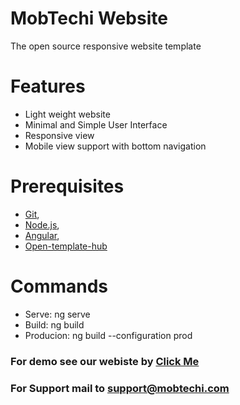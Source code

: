 # MobTechi Website
The open source responsive website template
 
# Features
* Light weight website
* Minimal and Simple User Interface
* Responsive view
* Mobile view support with bottom navigation

# Prerequisites
* [Git](http://git-scm.com/),
* [Node.js](http://nodejs.org/),
* [Angular](https://cli.angular.io/),
* [Open-template-hub](https://github.com/open-template-hub)

# Commands
* Serve: ng serve
* Build: ng build
* Producion: ng build --configuration prod

### For demo see our webiste by [Click Me](https://mobtechi.com)

### For Support mail to support@mobtechi.com
